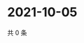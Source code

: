 # 2021-10-05

共 0 条

<!-- BEGIN WEIBO -->
<!-- 最后更新时间 Tue Oct 05 2021 23:32:22 GMT+0800 (China Standard Time) -->

<!-- END WEIBO -->
